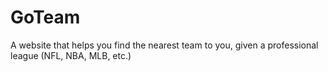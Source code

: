 # GoTeam
A website that helps you find the nearest team to you, given a professional league (NFL, NBA, MLB, etc.)
